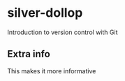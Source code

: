 # silver-dollop
Introduction to version control with Git

## Extra info
This makes it more informative
